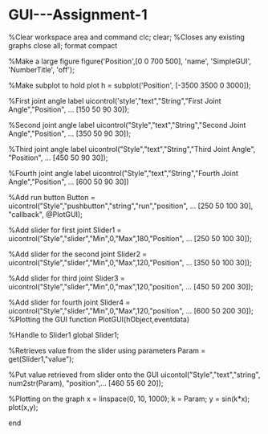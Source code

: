 # GUI---Assignment-1

%Clear workspace area and command 
clc;
clear;
%Closes any existing graphs 
close all; 
format compact

%Make a large figure 
figure('Position',[0 0 700 500], 'name', 'SimpleGUI', 'NumberTitle', 'off');

%Make subplot to hold plot 
h = subplot('Position', [-3500 3500 0 3000]);

%First joint angle label
uicontrol('style',"text","String","First Joint Angle","Position", ...
    [150 50 90 30]);

%Second joint angle label
uicontrol("Style","text","String","Second Joint Angle","Position", ...
    [350 50 90 30]);

%Third joint angle label
uicontrol("Style","text","String","Third Joint Angle", "Position", ...
    [450 50 90 30]);

%Fourth joint angle label
uicontrol("Style","text","String","Fourth Joint Angle","Position", ...
    [600 50 90 30])

%Add run button 
Button = uicontrol("Style","pushbutton","string","run","position", ...
    [250 50 100 30], "callback", @PlotGUI);

%Add slider for first joint
Slider1 = uicontrol("Style","slider","Min",0,"Max",180,"Position", ...
    [250 50 100 30]);

%Add slider for the second joint
Slider2 = uicontrol("Style","slider","Min",0,"Max",120,"Position", ...
    [350 50 100 30]);

%Add slider for third joint
Slider3 = uicontrol("Style","slider","Min",0,"max",120,"position", ...
    [450 50 200 30]);

%Add slider for fourth joint
Slider4 = uicontrol("Style","slider","Min",0,"Max",120,"position", ...
    [600 50 200 30]);
%Plotting the GUI
function PlotGUI(hObject,eventdata)

%Handle to Slider1
global Slider1;

%Retrieves value from the slider using parameters
Param = get(Slider1,"value");

%Put value retrieved from slider onto the GUI
uicontol("Style","text","string", num2str(Param), "position",...
    [460 55 60 20]);
    
%Plotting on the graph
x = linspace(0, 10, 1000);
k = Param;
y = sin(k*x);
plot(x,y);

end
